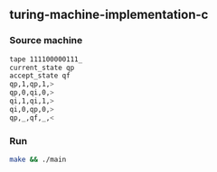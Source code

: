 ## turing-machine-implementation-c

### Source machine
```sh
tape 111100000111_
current_state qp
accept_state qf
qp,1,qp,1,>
qp,0,qi,0,>
qi,1,qi,1,>
qi,0,qp,0,>
qp,_,qf,_,<
```

### Run
```sh
make && ./main
```


